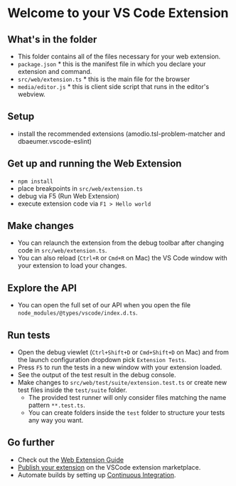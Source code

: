 # Welcome to your VS Code Extension

## What's in the folder

* This folder contains all of the files necessary for your web extension.
* `package.json` * this is the manifest file in which you declare your extension and command.
* `src/web/extension.ts` * this is the main file for the browser
* `media/editor.js` * this is client side script that runs in the editor's webview.

## Setup

* install the recommended extensions (amodio.tsl-problem-matcher and dbaeumer.vscode-eslint)

## Get up and running the Web Extension

* `npm install`
* place breakpoints in `src/web/extension.ts`
* debug via F5 (Run Web Extension)
* execute extension code via `F1 > Hello world`

## Make changes

* You can relaunch the extension from the debug toolbar after changing code in `src/web/extension.ts`.
* You can also reload (`Ctrl+R` or `Cmd+R` on Mac) the VS Code window with your extension to load your changes.

## Explore the API

* You can open the full set of our API when you open the file `node_modules/@types/vscode/index.d.ts`.

## Run tests

* Open the debug viewlet (`Ctrl+Shift+D` or `Cmd+Shift+D` on Mac) and from the launch configuration dropdown pick `Extension Tests`.
* Press `F5` to run the tests in a new window with your extension loaded.
* See the output of the test result in the debug console.
* Make changes to `src/web/test/suite/extension.test.ts` or create new test files inside the `test/suite` folder.
  * The provided test runner will only consider files matching the name pattern `**.test.ts`.
  * You can create folders inside the `test` folder to structure your tests any way you want.

## Go further

* Check out the [Web Extension Guide](https://code.visualstudio.com/api/extension-guides/web-extensions)
* [Publish your extension](https://code.visualstudio.com/api/working-with-extensions/publishing-extension) on the VSCode extension marketplace.
* Automate builds by setting up [Continuous Integration](https://code.visualstudio.com/api/working-with-extensions/continuous-integration).
